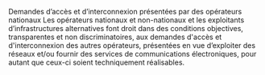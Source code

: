 Demandes d’accès et d’interconnexion présentées par des opérateurs nationaux
Les opérateurs nationaux et non-nationaux et les exploitants d’infrastructures alternatives font droit dans des conditions objectives, transparentes et non discriminatoires, aux demandes d'accès et d'interconnexion des autres opérateurs, présentées en vue d’exploiter des réseaux et/ou fournir des services de communications électroniques, pour autant que ceux-ci soient techniquement réalisables.